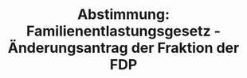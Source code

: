---
abstimmung:
  abstimmung: 1
  bundestagssitzung: 14
  legislaturperiode: 19
categories:
- Todo
data:
- title: Abstimmungsergebnis 20180222_1-data.pdf
  url: /res/2021-btw/abstimmungsergebnisse/20180222_1-data.pdf
- title: Abstimmungsergebnis 20180222_1_xls-data.xls
  url: /res/2021-btw/abstimmungsergebnisse/20180222_1_xls-data.xls
- title: Abstimmungsergebnis 20180222_1_xls-datacsv
  url: /res/2021-btw/abstimmungsergebnisse/csv/20180222_1_xls-datacsv
ergebnis:
  afd:
    enthaltung: 1
    gesamt: 92
    ja: 77
    nein: 0
    nichtabgegeben: 14
    ungueltig: 0
  bü90/gr:
    enthaltung: 0
    gesamt: 67
    ja: 0
    nein: 62
    nichtabgegeben: 5
    ungueltig: 0
  cdu/csu:
    enthaltung: 0
    gesamt: 246
    ja: 0
    nein: 232
    nichtabgegeben: 14
    ungueltig: 0
  die linke.:
    enthaltung: 0
    gesamt: 69
    ja: 0
    nein: 58
    nichtabgegeben: 11
    ungueltig: 0
  fdp:
    enthaltung: 0
    gesamt: 80
    ja: 0
    nein: 68
    nichtabgegeben: 12
    ungueltig: 0
  file: 20180222_1_xls-data.xls
  fraktionslos:
    enthaltung: 0
    gesamt: 2
    ja: 0
    nein: 2
    nichtabgegeben: 0
    ungueltig: 0
  spd:
    enthaltung: 0
    gesamt: 153
    ja: 0
    nein: 130
    nichtabgegeben: 23
    ungueltig: 0
layout: abstimmung
links:
- title: Link zu bundestag.de
  url: https://www.bundestag.de/parlament/plenum/abstimmung/abstimmung?id=552
preview: 'Deutscher Bundestag


  14. Sitzung des Deutschen Bundestages

  am Donnerstag, 22. Februar 2018


  Endgültiges Ergebnis der Namentlichen Abstimmung Nr. 1


  Antrag des Abgeordneten Dr. Gottfried Curio und der Fraktion der AfD

  Verhalten der Bundesregierung im Fall Deniz Yücel

  Drs. 19/846'
tags:
- Todo
title: 'Abstimmung: Familienentlastungsgesetz - Änderungsantrag der Fraktion der FDP'
---